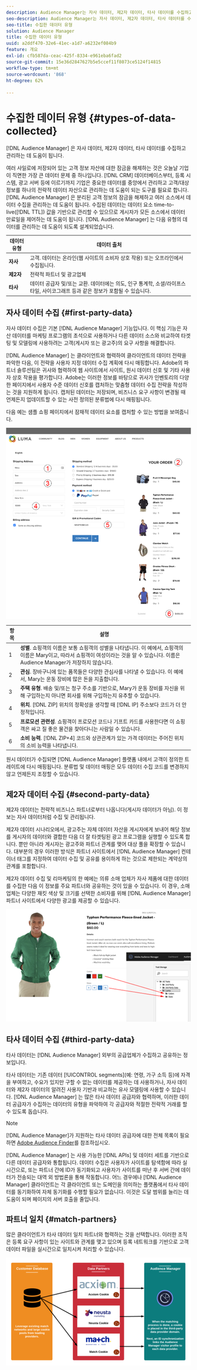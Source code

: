 ```yaml
---
description: Audience Manager는 자사 데이터, 제2자 데이터, 타사 데이터를 수집하고 관리하는 데 도움이 됩니다.
seo-description: Audience Manager는 자사 데이터, 제2자 데이터, 타사 데이터를 수집하고 관리하는 데 도움이 됩니다.
seo-title: 수집한 데이터 유형
solution: Audience Manager
title: 수집한 데이터 유형
uuid: a2ddf470-32e6-41ec-a1d7-a6232ef084b9
feature: 개요
exl-id: cfb587da-ceac-425f-8334-e961eba6fad2
source-git-commit: 15e36d2847627b5e5ccef11f8073ce5124f14815
workflow-type: tm+mt
source-wordcount: '868'
ht-degree: 62%

---
```


# 수집한 데이터 유형 {#types-of-data-collected}

[!DNL Audience Manager] 은 자사 데이터, 제2자 데이터, 타사 데이터를 수집하고 관리하는 데 도움이 됩니다.

여러 사일로에 저장되어 있는 고객 정보 자산에 대한 잠금을 해제하는 것은 오늘날 기업이 직면한 가장 큰 데이터 문제 중 하나입니다. [!DNL CRM] 데이터베이스부터, 등록 시스템, 광고 서버 등에 이르기까지 기업은 중요한 데이터를 중앙에서 관리하고 고객/대상 정보를 하나의 전략적 데이터 자산으로 관리하는 데 도움이 되는 도구를 필요로 합니다. [!DNL Audience Manager] 은 분리된 고객 정보의 잠금을 해제하고 여러 소스에서 데이터 수집을 관리하는 데 도움이 됩니다. 수집된 데이터는 데이터 요소 time-to-live([!DNL TTL]) 값을 기반으로 관리할 수 있으므로 게시자가 모든 소스에서 데이터 만료일을 제어하는 데 도움이 됩니다. [!DNL Audience Manager] 는 다음 유형의 데이터를 관리하는 데 도움이 되도록 설계되었습니다.

| 데이터 유형 | 데이터 출처 |
|---|---|
| **자사** | 고객. 데이터는 온라인(웹 사이트의 소비자 상호 작용) 또는 오프라인에서 수집됩니다. |
| **제2자** | 전략적 파트너 및 광고업체 |
| **타사** | 데이터 공급자 및/또는 교환. 데이터에는 의도, 인구 통계학, 소셜/라이프스타일, 사이코그래프 등과 같은 정보가 포함될 수 있습니다. |

## 자사 데이터 수집 {#first-party-data}

자사 데이터 수집은 기본 [!DNL Audience Manager] 기능입니다. 이 핵심 기능은 자산 데이터를 마케팅 프로그램의 초석으로 사용하거나 다른 데이터 소스와 비교하여 타겟팅 및 모델링에 사용하려는 고객(게시자 또는 광고주)의 요구 사항을 해결합니다.

[!DNL Audience Manager] 는 클라이언트와 협력하여 클라이언트의 데이터 전략을 파악한 다음, 이 전략을 사용자 지정 데이터 수집 계획에 다시 매핑합니다. Adobe의 파트너 솔루션팀은 귀사와 협력하여 웹 사이트에서 사이트, 원시 데이터 신호 및 기타 사용자 상호 작용을 평가합니다. Adobe는 이러한 정보를 바탕으로 귀사가 인벤토리의 다양한 페이지에서 사용자 수준 데이터 신호를 캡처하는 맞춤형 데이터 수집 전략을 작성하는 것을 지원하게 됩니다. 캡처된 데이터는 저장되며, 비즈니스 요구 사항이 변경될 때 언제든지 업데이트할 수 있는 사전 정의된 분류법에 다시 매핑됩니다.

다음 예는 샘플 쇼핑 페이지에서 잠재적 데이터 요소를 캡처할 수 있는 방법을 보여줍니다.

![shopping-cart-data](assets/shopping-cart-data.png)

| 항목 | 설명 |
|---|---|
| 1 | **성별**. 쇼핑객의 이름은 보통 쇼핑객의 성별을 나타냅니다. 이 예에서, 쇼핑객의 이름은 Mary이고, 따라서 쇼핑객이 여성이라는 것을 알 수 있습니다. 이름은 Audience Manager가 저장하지 않습니다. |
| 2 | **관심**. 장바구니에 있는 품목들은 다양한 관심사를 나타낼 수 있습니다. 이 예에서, Mary는 운동 장비에 많은 돈을 지출합니다. |
| 3 | **주택 유형**. 배송 및/또는 청구 주소를 기반으로, Mary가 운동 장비를 자신을 위해 구입하는지 아니면 회사를 위해 구입하는지 유추할 수 있습니다. |
| 4 | **위치**. [!DNL ZIP] 위치의 정확성을 생각할 때  [!DNL IP] 주소보다 코드가 더 안정적입니다. |
| 5 | **프로모션 관련성**. 쇼핑객이 프로모션 코드나 기프트 카드를 사용한다면 이 쇼핑객은 싸고 질 좋은 물건을 찾아다니는 사람일 수 있습니다. |
| 6 | **소비 능력**. [!DNL ZIP+4] 코드와 상관관계가 있는 가격 데이터는 주어진 위치의 소비 능력을 나타냅니다. |

원시 데이터가 수집되면 [!DNL Audience Manager] 플랫폼 내에서 고객이 정의한 트레이트에 다시 매핑됩니다. 분류법 및 데이터 매핑은 모두 데이터 수집 코드를 변경하지 않고 언제든지 조정할 수 있습니다.

## 제2자 데이터 수집 {#second-party-data}

제2자 데이터는 전략적 비즈니스 파트너로부터 나옵니다(게시자 데이터가 아님). 이 정보는 자사 데이터처럼 수집 및 관리됩니다.

제2자 데이터 시나리오에서, 광고주는 자체 데이터 자산을 게시자에게 보내어 해당 정보를 게시자의 데이터와 결합한 다음 더 잘 타겟팅된 광고 프로그램을 실행할 수 있도록 합니다. 뿐만 아니라 게시자는 광고주와 파트너 관계를 맺어 대상 풀을 확장할 수 있습니다. 대부분의 경우 이러한 방식은 파트너 사이트에서 [!DNL Audience Manager] 컨테이너 태그를 지정하여 데이터 수집 및 공유를 용이하게 하는 것으로 제한되는 계약상의 관계를 포함합니다.

제2자 데이터 수집 및 리마케팅의 한 예에는 의류 소매 업체가 자사 제품에 대한 데이터를 수집한 다음 이 정보를 주요 파트너와 공유하는 것이 있을 수 있습니다. 이 경우, 소매 업체는 다양한 재킷 색상 및 크기를 선택한 소비자를 위해 [!DNL Audience Manager] 파트너 사이트에서 다양한 광고를 제공할 수 있습니다.

![](assets/shopping-cart-traits.png)

## 타사 데이터 수집 {#third-party-data}

타사 데이터는 [!DNL Audience Manager] 외부의 공급업체가 수집하고 공유하는 정보입니다.

타사 데이터는 기존 데이터 [!UICONTROL segments](예: 연령, 가구 소득 등)에 자격을 부여하고, 수요가 있지만 구할 수 없는 데이터를 제공하는 데 사용하거나, 자사 데이터와 제2자 데이터의 알려진 사용자 기반과 비교하는 유사 모델링에 사용할 수 있습니다. [!DNL Audience Manager] 는 많은 타사 데이터 공급자와 협력하며, 이러한 데이터 공급자가 수집하는 데이터의 유형을 파악하여 각 공급자와 적절한 전략적 거래를 할 수 있도록 돕습니다.

>[!NOTE]
>
>[!DNL Audience Manager]가 지원하는 타사 데이터 공급자에 대한 전체 목록이 필요하면 [Adobe Audience Finder](https://www.adobe-audience-finder.com/)를 참조하십시오.

[!DNL Audience Manager] 는 사용 가능한  [!DNL APIs] 및 데이터 세트를 기반으로 다른 데이터 공급자와 통합됩니다. 데이터 수집은 사용자가 사이트를 탐색함에 따라 실시간으로, 또는 파트너 간에 ID가 동기화되고 사용자가 사이트를 떠난 후 서버 간에 데이터가 전송되는 대역 외 방법론을 통해 작동합니다. 어느 경우에나 [!DNL Audience Manager] 클라이언트는 각 클라이언트 또는 도메인을 의미하는 플랫폼에서 타사 데이터를 동기화하여 자체 동기화를 수행할 필요가 없습니다. 이것은 도달 범위를 늘리는 데 도움이 되며 페이지의 서버 호출을 줄입니다.

## 파트너 일치 {#match-partners}

많은 클라이언트가 타사 데이터 일치 파트너와 협력하는 것을 선택합니다. 이러한 조직은 등록 요구 사항이 있는 사이트와 관계를 맺고 있으며 등록 네트워크를 기반으로 고객 데이터 파일을 실시간으로 일치시켜 처리할 수 있습니다.

![data-provider-match](assets/data-provider-match.png)
